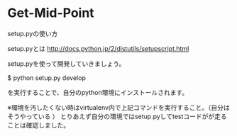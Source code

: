 Get-Mid-Point
=============
setup.pyの使い方

setup.pyとは
http://docs.python.jp/2/distutils/setupscript.html

setup.pyを使って開発していきましょう。

$ python setup.py develop

を実行することで、自分のpython環境にインストールされます。

※環境を汚したくない時はvirtualenv内で上記コマンドを実行すること。（自分はそうやっている
）
とりあえず自分の環境ではsetup.pyしてtestコードがが走ることは確認しました。

